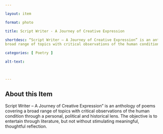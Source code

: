 ```yaml
--- 

layout: item 

format: photo 

title: Script Writer - A Journey of Creative Expression

shortdesc: “Script Writer – A Journey of Creative Expression” is an anthology of poems covering a
broad range of topics with critical observations of the human condition” 

categories: [ Poetry ] 

alt-text:  

 

--- 
```


## About this Item 

Script Writer – A Journey of Creative Expression” is an anthology of poems covering a
broad range of topics with critical observations of the human condition through a
personal, political and historical lens. The objective is to entertain through literature, but
not without stimulating meaningful, thoughtful reflection.
